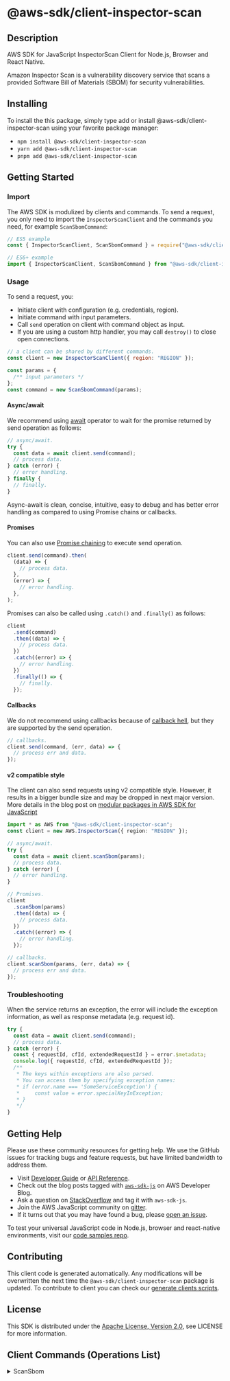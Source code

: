 <!-- generated file, do not edit directly -->

# @aws-sdk/client-inspector-scan

## Description

AWS SDK for JavaScript InspectorScan Client for Node.js, Browser and React Native.

<p>Amazon Inspector Scan is a vulnerability discovery service that scans a provided Software Bill of Materials (SBOM) for security vulnerabilities.</p>

## Installing

To install the this package, simply type add or install @aws-sdk/client-inspector-scan
using your favorite package manager:

- `npm install @aws-sdk/client-inspector-scan`
- `yarn add @aws-sdk/client-inspector-scan`
- `pnpm add @aws-sdk/client-inspector-scan`

## Getting Started

### Import

The AWS SDK is modulized by clients and commands.
To send a request, you only need to import the `InspectorScanClient` and
the commands you need, for example `ScanSbomCommand`:

```js
// ES5 example
const { InspectorScanClient, ScanSbomCommand } = require("@aws-sdk/client-inspector-scan");
```

```ts
// ES6+ example
import { InspectorScanClient, ScanSbomCommand } from "@aws-sdk/client-inspector-scan";
```

### Usage

To send a request, you:

- Initiate client with configuration (e.g. credentials, region).
- Initiate command with input parameters.
- Call `send` operation on client with command object as input.
- If you are using a custom http handler, you may call `destroy()` to close open connections.

```js
// a client can be shared by different commands.
const client = new InspectorScanClient({ region: "REGION" });

const params = {
  /** input parameters */
};
const command = new ScanSbomCommand(params);
```

#### Async/await

We recommend using [await](https://developer.mozilla.org/en-US/docs/Web/JavaScript/Reference/Operators/await)
operator to wait for the promise returned by send operation as follows:

```js
// async/await.
try {
  const data = await client.send(command);
  // process data.
} catch (error) {
  // error handling.
} finally {
  // finally.
}
```

Async-await is clean, concise, intuitive, easy to debug and has better error handling
as compared to using Promise chains or callbacks.

#### Promises

You can also use [Promise chaining](https://developer.mozilla.org/en-US/docs/Web/JavaScript/Guide/Using_promises#chaining)
to execute send operation.

```js
client.send(command).then(
  (data) => {
    // process data.
  },
  (error) => {
    // error handling.
  },
);
```

Promises can also be called using `.catch()` and `.finally()` as follows:

```js
client
  .send(command)
  .then((data) => {
    // process data.
  })
  .catch((error) => {
    // error handling.
  })
  .finally(() => {
    // finally.
  });
```

#### Callbacks

We do not recommend using callbacks because of [callback hell](http://callbackhell.com/),
but they are supported by the send operation.

```js
// callbacks.
client.send(command, (err, data) => {
  // process err and data.
});
```

#### v2 compatible style

The client can also send requests using v2 compatible style.
However, it results in a bigger bundle size and may be dropped in next major version. More details in the blog post
on [modular packages in AWS SDK for JavaScript](https://aws.amazon.com/blogs/developer/modular-packages-in-aws-sdk-for-javascript/)

```ts
import * as AWS from "@aws-sdk/client-inspector-scan";
const client = new AWS.InspectorScan({ region: "REGION" });

// async/await.
try {
  const data = await client.scanSbom(params);
  // process data.
} catch (error) {
  // error handling.
}

// Promises.
client
  .scanSbom(params)
  .then((data) => {
    // process data.
  })
  .catch((error) => {
    // error handling.
  });

// callbacks.
client.scanSbom(params, (err, data) => {
  // process err and data.
});
```

### Troubleshooting

When the service returns an exception, the error will include the exception information,
as well as response metadata (e.g. request id).

```js
try {
  const data = await client.send(command);
  // process data.
} catch (error) {
  const { requestId, cfId, extendedRequestId } = error.$metadata;
  console.log({ requestId, cfId, extendedRequestId });
  /**
   * The keys within exceptions are also parsed.
   * You can access them by specifying exception names:
   * if (error.name === 'SomeServiceException') {
   *     const value = error.specialKeyInException;
   * }
   */
}
```

## Getting Help

Please use these community resources for getting help.
We use the GitHub issues for tracking bugs and feature requests, but have limited bandwidth to address them.

- Visit [Developer Guide](https://docs.aws.amazon.com/sdk-for-javascript/v3/developer-guide/welcome.html)
  or [API Reference](https://docs.aws.amazon.com/AWSJavaScriptSDK/v3/latest/index.html).
- Check out the blog posts tagged with [`aws-sdk-js`](https://aws.amazon.com/blogs/developer/tag/aws-sdk-js/)
  on AWS Developer Blog.
- Ask a question on [StackOverflow](https://stackoverflow.com/questions/tagged/aws-sdk-js) and tag it with `aws-sdk-js`.
- Join the AWS JavaScript community on [gitter](https://gitter.im/aws/aws-sdk-js-v3).
- If it turns out that you may have found a bug, please [open an issue](https://github.com/aws/aws-sdk-js-v3/issues/new/choose).

To test your universal JavaScript code in Node.js, browser and react-native environments,
visit our [code samples repo](https://github.com/aws-samples/aws-sdk-js-tests).

## Contributing

This client code is generated automatically. Any modifications will be overwritten the next time the `@aws-sdk/client-inspector-scan` package is updated.
To contribute to client you can check our [generate clients scripts](https://github.com/aws/aws-sdk-js-v3/tree/main/scripts/generate-clients).

## License

This SDK is distributed under the
[Apache License, Version 2.0](http://www.apache.org/licenses/LICENSE-2.0),
see LICENSE for more information.

## Client Commands (Operations List)

<details>
<summary>
ScanSbom
</summary>

[Command API Reference](https://docs.aws.amazon.com/AWSJavaScriptSDK/v3/latest/client/inspector-scan/command/ScanSbomCommand/) / [Input](https://docs.aws.amazon.com/AWSJavaScriptSDK/v3/latest/Package/-aws-sdk-client-inspector-scan/Interface/ScanSbomCommandInput/) / [Output](https://docs.aws.amazon.com/AWSJavaScriptSDK/v3/latest/Package/-aws-sdk-client-inspector-scan/Interface/ScanSbomCommandOutput/)

</details>
